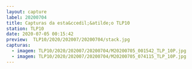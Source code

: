 ```yaml
---
layout: capture
label: 20200704
title: Capturas da esta&ccedil;&atilde;o TLP10
station: TLP10
date: 2020-07-05 00:15:42
preview:  TLP10/2020/202007/20200704/stack.jpg
capturas:
  - imagem: TLP10/2020/202007/20200704/M20200705_001542_TLP_10P.jpg
  - imagem: TLP10/2020/202007/20200704/M20200705_074115_TLP_10P.jpg
---
```

